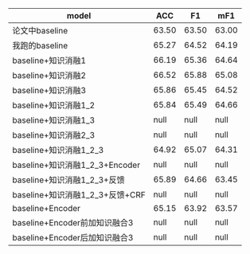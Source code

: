 |model|ACC|F1|mF1|
|----|----|----|----|
|论文中baseline|63.50|63.50|63.00|
|我跑的baseline|65.27|64.52|64.19|
|baseline+知识消融1|66.19|65.36|64.64|
|baseline+知识消融2|66.52|65.88|65.08|
|baseline+知识消融3|65.86|65.45|64.52|
|baseline+知识消融1_2|65.84|65.49|64.66|
|baseline+知识消融1_3|null|null|null|
|baseline+知识消融2_3|null|null|null|
|baseline+知识消融1_2_3|64.92|65.07|64.31|
|baseline+知识消融1_2_3+Encoder|null|null|null|
|baseline+知识消融1_2_3+反馈|65.89|64.66|63.45|
|baseline+知识消融1_2_3+反馈+CRF|null|null|null|
|baseline+Encoder|65.15|63.92|63.57|
|baseline+Encoder前加知识融合3|null|null|null|
|baseline+Encoder后加知识融合3|null|null|null|
